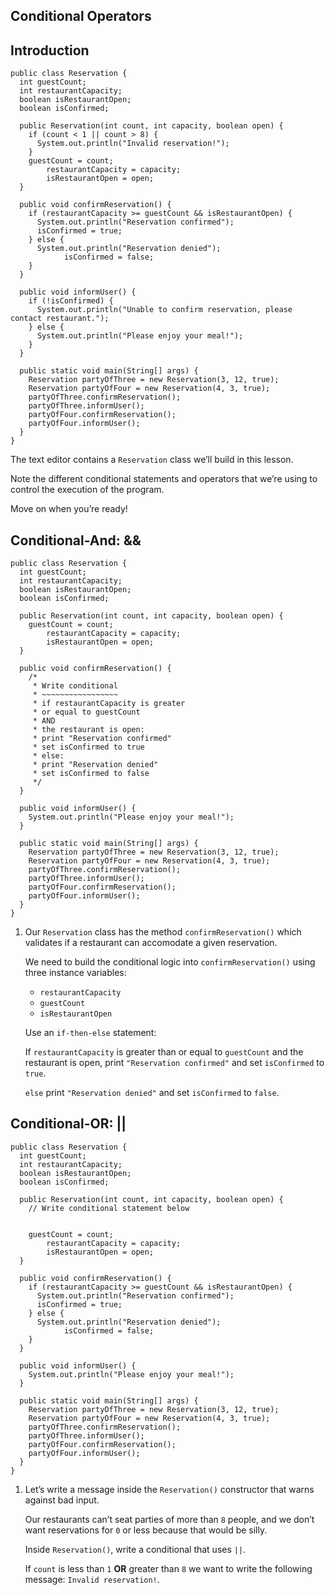 ## Conditional Operators

## Introduction

```
public class Reservation {
  int guestCount;
  int restaurantCapacity;
  boolean isRestaurantOpen;
  boolean isConfirmed;
  
  public Reservation(int count, int capacity, boolean open) {
    if (count < 1 || count > 8) {
      System.out.println("Invalid reservation!");
    }
    guestCount = count;
		restaurantCapacity = capacity;
		isRestaurantOpen = open;
  }  
  
  public void confirmReservation() {
    if (restaurantCapacity >= guestCount && isRestaurantOpen) {
      System.out.println("Reservation confirmed");
      isConfirmed = true;
    } else {
      System.out.println("Reservation denied");
			isConfirmed = false;
    }
  }
  
  public void informUser() {
    if (!isConfirmed) {
      System.out.println("Unable to confirm reservation, please contact restaurant.");
    } else {
      System.out.println("Please enjoy your meal!");
    }
  }
  
  public static void main(String[] args) {
    Reservation partyOfThree = new Reservation(3, 12, true);
    Reservation partyOfFour = new Reservation(4, 3, true);
    partyOfThree.confirmReservation();
    partyOfThree.informUser();
    partyOfFour.confirmReservation();
    partyOfFour.informUser();
  }
}
```

The text editor contains a `Reservation` class we’ll build in this lesson.

Note the different conditional statements and operators that we’re using to control the execution of the program.

Move on when you’re ready!

## Conditional-And: &&

```
public class Reservation {
  int guestCount;
  int restaurantCapacity;
  boolean isRestaurantOpen;
  boolean isConfirmed;
  
  public Reservation(int count, int capacity, boolean open) {
    guestCount = count;
		restaurantCapacity = capacity;
		isRestaurantOpen = open;
  }  
  
  public void confirmReservation() {
    /* 
     * Write conditional
     * ~~~~~~~~~~~~~~~~~
     * if restaurantCapacity is greater
     * or equal to guestCount
     * AND
     * the restaurant is open:
     * print "Reservation confirmed"
     * set isConfirmed to true
     * else:
     * print "Reservation denied"
     * set isConfirmed to false
     */
  }
  
  public void informUser() {
    System.out.println("Please enjoy your meal!");
  }
  
  public static void main(String[] args) {
    Reservation partyOfThree = new Reservation(3, 12, true);
    Reservation partyOfFour = new Reservation(4, 3, true);
    partyOfThree.confirmReservation();
    partyOfThree.informUser();
    partyOfFour.confirmReservation();
    partyOfFour.informUser();
  }
}
```

1. Our `Reservation` class has the method `confirmReservation()` which validates if a restaurant can accomodate a given reservation.

    We need to build the conditional logic into `confirmReservation()` using three instance variables:

    * `restaurantCapacity`
    * `guestCount`
    * `isRestaurantOpen`

    Use an `if-then-else` statement:

    If `restaurantCapacity` is greater than or equal to `guestCount` and the restaurant is open, print `"Reservation confirmed"` and set `isConfirmed` to `true`.

    `else` print `"Reservation denied"` and set `isConfirmed` to `false`.

## Conditional-OR: ||

```
public class Reservation {
  int guestCount;
  int restaurantCapacity;
  boolean isRestaurantOpen;
  boolean isConfirmed;
  
  public Reservation(int count, int capacity, boolean open) {
    // Write conditional statement below
    
    
    guestCount = count;
		restaurantCapacity = capacity;
		isRestaurantOpen = open;
  }  
  
  public void confirmReservation() {
    if (restaurantCapacity >= guestCount && isRestaurantOpen) {
      System.out.println("Reservation confirmed");
      isConfirmed = true;
    } else {
      System.out.println("Reservation denied");
			isConfirmed = false;
    }
  }
  
  public void informUser() {
    System.out.println("Please enjoy your meal!");
  }
  
  public static void main(String[] args) {
    Reservation partyOfThree = new Reservation(3, 12, true);
    Reservation partyOfFour = new Reservation(4, 3, true);
    partyOfThree.confirmReservation();
    partyOfThree.informUser();
    partyOfFour.confirmReservation();
    partyOfFour.informUser();
  }
}
```

1. Let’s write a message inside the `Reservation()` constructor that warns against bad input.

    Our restaurants can’t seat parties of more than `8` people, and we don’t want reservations for `0` or less because that would be silly.

    Inside `Reservation()`, write a conditional that uses `||`.

    If `count` is less than `1` **OR** greater than `8` we want to write the following message: `Invalid reservation!`.